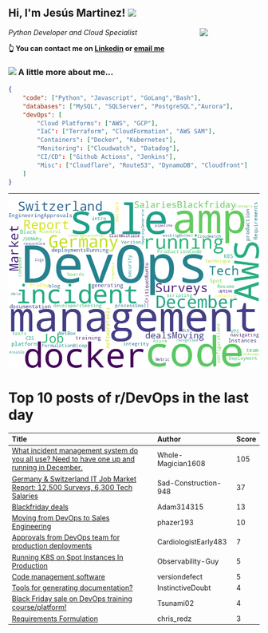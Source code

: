 <!--
**jmartinezl/jmartinezl** is a ✨ _special_ ✨ repository because its `README.md` (this file) appears on your GitHub profile.

Here are some ideas to get you started:

- 🔭 I’m currently working on ...
- 🌱 I’m currently learning ...
- 👯 I’m looking to collaborate on ...
- 🤔 I’m looking for help with ...
- 💬 Ask me about ...
- 📫 How to reach me: ...
- 😄 Pronouns: ...
- ⚡ Fun fact: ...
-->

<h2>Hi, I'm Jesús Martinez! <img src="https://media.giphy.com/media/WUlplcMpOCEmTGBtBW/giphy.gif" width="30"> </h2>
<img align='right' src="https://media.giphy.com/media/NytMLKyiaIh6VH9SPm/giphy.gif" width="120">
<p><em>Python Developer and Cloud Specialist
</em></p>

**👆 You can contact me on [Linkedin](https://www.linkedin.com/in/jes%C3%BAs-martinez-2b7b10104/) or [email me](mailto:jesus.mtz.lorenzo@gmail.com)**

### <img src="https://media.giphy.com/media/VgCDAzcKvsR6OM0uWg/giphy.gif" width="50"> A little more about me...  

```json
{
    "code": ["Python", "Javascript", "GoLang","Bash"],
    "databases": ["MySQL", "SQLServer", "PostgreSQL","Aurora"],
    "devOps": [
        "Cloud Platforms": ["AWS", "GCP"],
        "IaC": ["Terraform", "CloudFormation", "AWS SAM"],
        "Containers": ["Docker", "Kubernetes"],
        "Monitoring": ["Cloudwatch", "Datadog"],
        "CI/CD": ["Github Actions", "Jenkins"],
        "Misc": ["Cloudflare", "Route53", "DynamoDB", "Cloudfront"]
    ]
}
```
---

![Wordcloud](./cloud.png)

# Top 10 posts of r/DevOps in the last day

| Title | Author | Score |
|:---|:---|:---|
| [What incident management system do you all use? Need to have one up and running in December.](https://www.reddit.com/r/devops/comments/17zujcv/what_incident_management_system_do_you_all_use/) | Whole-Magician1608 | 105 |
| [Germany &amp; Switzerland IT Job Market Report: 12,500 Surveys, 6,300 Tech Salaries](https://www.reddit.com/r/devops/comments/17zvfj7/germany_switzerland_it_job_market_report_12500/) | Sad-Construction-948 | 37 |
| [Blackfriday deals](https://www.reddit.com/r/devops/comments/1801vqo/blackfriday_deals/) | Adam314315 | 13 |
| [Moving from DevOps to Sales Engineering](https://www.reddit.com/r/devops/comments/18015wp/moving_from_devops_to_sales_engineering/) | phazer193 | 10 |
| [Approvals from DevOps team for production deployments](https://www.reddit.com/r/devops/comments/180ebuu/approvals_from_devops_team_for_production/) | CardiologistEarly483 | 7 |
| [Running K8S on Spot Instances In Production](https://www.reddit.com/r/devops/comments/180e9xt/running_k8s_on_spot_instances_in_production/) | Observability-Guy | 5 |
| [Code management software](https://www.reddit.com/r/devops/comments/1802dqm/code_management_software/) | versiondefect | 5 |
| [Tools for generating documentation?](https://www.reddit.com/r/devops/comments/17zs0ci/tools_for_generating_documentation/) | InstinctiveDoubt | 4 |
| [Black Friday sale on DevOps training course/platform!](https://www.reddit.com/r/devops/comments/1809dzq/black_friday_sale_on_devops_training/) | Tsunami02 | 4 |
| [Requirements Formulation](https://www.reddit.com/r/devops/comments/17zn9kt/requirements_formulation/) | chris_redz | 3 |
